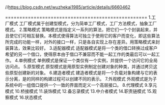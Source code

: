 //https://blog.csdn.net/wuzhekai1985/article/details/6660462

==================================================
1.工厂模式
  	工厂模式属于创建型模式，分为简单工厂模式，工厂方法模式，抽象工厂模式。
2.策略模式
 	策略模式是指定义一系列的算法，把它们一个个封装起来，并且使它们可相互替换。本模式使得算法可独立于使用它的客户而变化，即这些算法所完成的功能一样，对外的接口一样，只是各自实现上存在差异。用策略模式来封装算法，效果比较好。
3.适配器模式
  	适配器模式是将一个类的借口转换过成客户希望的另一个借口，使得原本由于借口不兼容而不能一起工作的类最后可以一起工作。
4.单例模式
	单例模式是保证一个类仅有一个实例，并提供一个访问它的全局访问点。
5.原型模式
	原型模式是用原型实例制定创建对象的种类，并通过拷贝这些原型创建新的对象。
6.建造者模式
	建造者模式是将一个负载对象构建与它的表示分离，是的同样的构建过程可以创建不同的表示。
7.外观模式
	外观模式是为子系统中的一组借口提供一个一致的界面而定义一个高层接口。
8.代理模式
9.享元模式
10.桥接模式
11.装饰模式
12.备忘录模式
13.中介者模式
14.职责链模式
15.观察模式
16.状态模式
